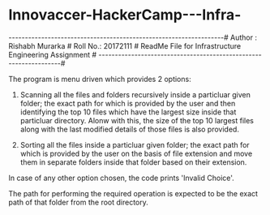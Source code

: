 # Innovaccer-HackerCamp---Infra-


------------------------------------------------------------------#
 Author  : Rishabh Murarka                                         # 
 Roll No.: 20172111                                                # 
     ReadMe File for Infrastructure Engineering Assignment         # 
------------------------------------------------------------------#


The program is menu driven which provides 2 options:

1. Scanning all the files and folders recursively inside a particluar given folder;
the exact path for which is provided by the user and then identifying the top 10 
files which have the largest size inside that particluar directory. Alonw with this,
the size of the top 10 largest files along with the last modified details of those
files is also provided.

2. Sorting all the files inside a particluar given folder; the exact path for which is provided by the user on the basis of file extension and move them in separate 
folders inside that folder based on their extension.

In case of any other option chosen, the code prints 'Invalid Choice'.

The path for performing the required operation is expected to be the exact path
of that folder from the root directory.

